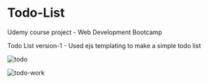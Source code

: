 # Todo-List

Udemy course project - Web Development Bootcamp

Todo List version-1 - Used ejs templating to make a simple todo list


![todo](https://user-images.githubusercontent.com/70256801/158947476-d7e7fa2f-0b67-4b50-8620-f83ea9556538.png)


![todo-work](https://user-images.githubusercontent.com/70256801/158947488-6dff480e-1859-4d97-be9c-8d3a1d236348.png)
